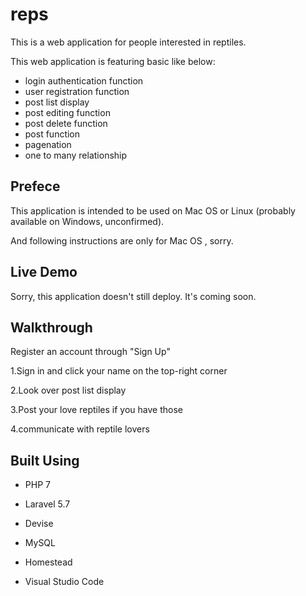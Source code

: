 # reps

This is a web application for people interested in reptiles.

This web application is featuring basic like below:

* login authentication function
* user registration function
* post list display
* post editing function
* post delete function
* post function
* pagenation
* one to many relationship

## Prefece

This application is intended to be used on Mac OS  or Linux (probably available on Windows, unconfirmed).

And following instructions are only for Mac OS , sorry.

## Live Demo
Sorry, this application doesn't still deploy. It's coming soon. 

## Walkthrough
Register an account through "Sign Up"

1.Sign in and click your name on the top-right corner  

2.Look over post list display  

3.Post your love reptiles if you have those   

4.communicate with reptile lovers

## Built Using
* PHP 7

* Laravel 5.7

* Devise

* MySQL

* Homestead

* Visual Studio Code

